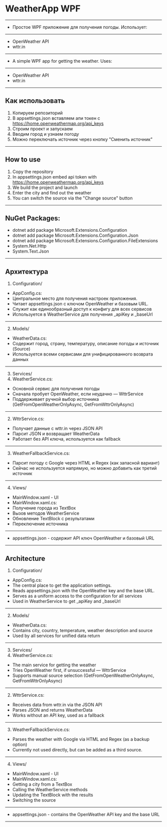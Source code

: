 ﻿# WeatherApp WPF
---
- Простое WPF приложение для получения погоды. Использует:
---
- OpenWeather API
- wttr.in 
---
- A simple WPF app for getting the weather. Uses:
---
- OpenWeather API
- wttr.in 
---

## Как использовать

1. Копируем репозиторий
2. В appsettings.json вставляем апи токен с https://home.openweathermap.org/api_keys
3. Строим проект и запускаем
4. Вводим город и узнаем погоду
5. Можно переключать источник через кнопку "Сменить источник"

---

## How to use

1. Copy the repository
2. In appsettings.json embed api token with https://home.openweathermap.org/api_keys
3. We build the project and launch
4. Enter the city and find out the weather
5. You can switch the source via the "Change source" button

----

## NuGet Packages:
- dotnet add package Microsoft.Extensions.Configuration
- dotnet add package Microsoft.Extensions.Configuration.Json
- dotnet add package Microsoft.Extensions.Configuration.FileExtensions
- System.Net.Http
- System.Text.Json

---

## Архитектура
1. Configuration/
- AppConfig.cs:
- Центральное место для получения настроек приложения.
- Читает appsettings.json с ключом OpenWeather и базовым URL.
- Служит как единообразный доступ к конфигу для всех сервисов
- Используется в WeatherService для получения _apiKey и _baseUrl
---
2. Models/
- WeatherData.cs:
- Содержит город, страну, температуру, описание погоды и источник (Source)
- Используется всеми сервисами для унифицированного возврата данных
---
3. Services/
1. WeatherService.cs:
- Основной сервис для получения погоды
- Сначала пробует OpenWeather, если неудачно — WttrService
- Поддерживает ручной выбор источника (GetFromOpenWeatherOnlyAsync, GetFromWttrOnlyAsync)
---
2. WttrService.cs:
- Получает данные с wttr.in через JSON API
- Парсит JSON и возвращает WeatherData
- Работает без API ключа, используется как fallback
---
3. WeatherFallbackService.cs:
- Парсит погоду с Google через HTML и Regex (как запасной вариант)
- Сейчас не используется напрямую, но можно добавить как третий источник
---
4. Views/
- MainWindow.xaml - UI
- MainWindow.xaml.cs:
- Получение города из TextBox
- Вызов методов WeatherService
- Обновление TextBlock с результатами
- Переключение источника
----

- appsettings.json - содержит API ключ OpenWeather и базовый URL

---

## Architecture
1. Configuration/
- AppConfig.cs:
- The central place to get the application settings.
- Reads appsettings.json with the OpenWeather key and the base URL.
- Serves as a uniform access to the configuration for all services
- Used in WeatherService to get _apiKey and _baseUrl
---
2. Models/
- WeatherData.cs:
- Contains city, country, temperature, weather description and source
- Used by all services for unified data return
---
3. Services/
1. WeatherService.cs:
- The main service for getting the weather
- Tries OpenWeather first, if unsuccessful — WttrService
- Supports manual source selection (GetFromOpenWeatherOnlyAsync, GetFromWttrOnlyAsync)
---
2. WttrService.cs:
- Receives data from wttr.in via the JSON API
- Parses JSON and returns WeatherData
- Works without an API key, used as a fallback
---
3. WeatherFallbackService.cs:
- Parses the weather with Google via HTML and Regex (as a backup option)
- Currently not used directly, but can be added as a third source.
---
4. Views/
- MainWindow.xaml - UI
- MainWindow.xaml.cs:
- Getting a city from a TextBox
- Calling the WeatherService methods
- Updating the TextBlock with the results
- Switching the source
----

- appsettings.json - contains the OpenWeather API key and the base URL

---